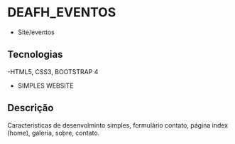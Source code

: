 # DEAFH_EVENTOS
- Site/eventos

## Tecnologias
-HTML5, CSS3, BOOTSTRAP 4

-  SIMPLES WEBSITE 


## Descrição

Caracteristicas de desenvolminto simples, formulário contato, página index (home), galeria, sobre, contato.
